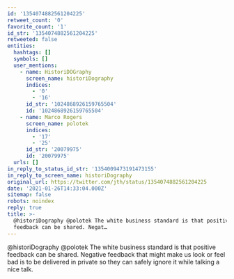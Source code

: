 ```yaml
---
id: '1354074882561204225'
retweet_count: '0'
favorite_count: '1'
id_str: '1354074882561204225'
retweeted: false
entities:
  hashtags: []
  symbols: []
  user_mentions:
    - name: HistoriDOGraphy
      screen_name: historiDography
      indices:
        - '0'
        - '16'
      id_str: '1024868926159765504'
      id: '1024868926159765504'
    - name: Marco Rogers
      screen_name: polotek
      indices:
        - '17'
        - '25'
      id_str: '20079975'
      id: '20079975'
  urls: []
in_reply_to_status_id_str: '1354009473191473155'
in_reply_to_screen_name: historiDography
original_url: https://twitter.com/jth/status/1354074882561204225
date: '2021-01-26T14:33:04.000Z'
sitemap: false
robots: noindex
reply: true
title: >-
  @historiDography @polotek The white business standard is that positive
  feedback can be shared. Negat…
---
```


@historiDography @polotek The white business standard is that positive feedback can be shared. Negative feedback that might make us look or feel bad is to be delivered in private so they can safely ignore it while talking a nice talk.